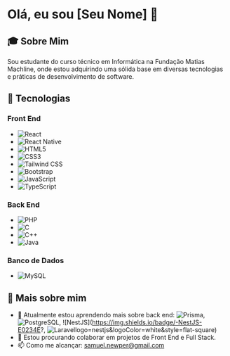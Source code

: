 # Olá, eu sou [Seu Nome] 👋

## 🎓 Sobre Mim
Sou estudante do curso técnico em Informática na Fundação Matias Machline, onde estou adquirindo uma sólida base em diversas tecnologias e práticas de desenvolvimento de software.

## 🚀 Tecnologias

### Front End
- ![React](https://img.shields.io/badge/-React-61DAFB?logo=react&logoColor=white&style=flat-square)
- ![React Native](https://img.shields.io/badge/-React%20Native-61DAFB?logo=react&logoColor=white&style=flat-square)
- ![HTML5](https://img.shields.io/badge/-HTML5-E34F26?logo=html5&logoColor=white&style=flat-square)
- ![CSS3](https://img.shields.io/badge/-CSS3-1572B6?logo=css3&logoColor=white&style=flat-square)
- ![Tailwind CSS](https://img.shields.io/badge/-Tailwind%20CSS-38B2AC?logo=tailwind-css&logoColor=white&style=flat-square)
- ![Bootstrap](https://img.shields.io/badge/-Bootstrap-7952B3?logo=bootstrap&logoColor=white&style=flat-square)
- ![JavaScript](https://img.shields.io/badge/-JavaScript-F7DF1E?logo=javascript&logoColor=black&style=flat-square)
- ![TypeScript](https://img.shields.io/badge/-TypeScript-3178C6?logo=typescript&logoColor=white&style=flat-square)

### Back End
- ![PHP](https://img.shields.io/badge/-PHP-777BB4?logo=php&logoColor=white&style=flat-square)
- ![C](https://img.shields.io/badge/-C-A8B9CC?logo=c&logoColor=white&style=flat-square)
- ![C++](https://img.shields.io/badge/-C++-00599C?logo=c%2B%2B&logoColor=white&style=flat-square)
- ![Java](https://img.shields.io/badge/-Java-007396?logo=java&logoColor=white&style=flat-square)
  

### Banco de Dados
- ![MySQL](https://img.shields.io/badge/-MySQL-4479A1?logo=mysql&logoColor=white&style=flat-square)

## 🌟 Mais sobre mim
- 🌱 Atualmente estou aprendendo mais sobre back end: ![Prisma](https://img.shields.io/badge/-Prisma-2D3748?logo=prisma&logoColor=white&style=flat-square), ![PostgreSQL](https://img.shields.io/badge/-PostgreSQL-4169E1?logo=postgresql&logoColor=white&style=flat-square), ![NestJS](https://img.shields.io/badge/-NestJS-E0234E?, ![Laravel](https://img.shields.io/badge/-Laravel-FF2D20?logo=laravel&logoColor=white&style=flat-square)logo=nestjs&logoColor=white&style=flat-square)
- 👯 Estou procurando colaborar em projetos de Front End e Full Stack.
- 📫 Como me alcançar: samuel.newper@gmail.com
